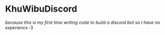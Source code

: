 ﻿# KhuWibuDiscord

*because this is my first time writing code to build a discord bot so I have no experience*
:3
